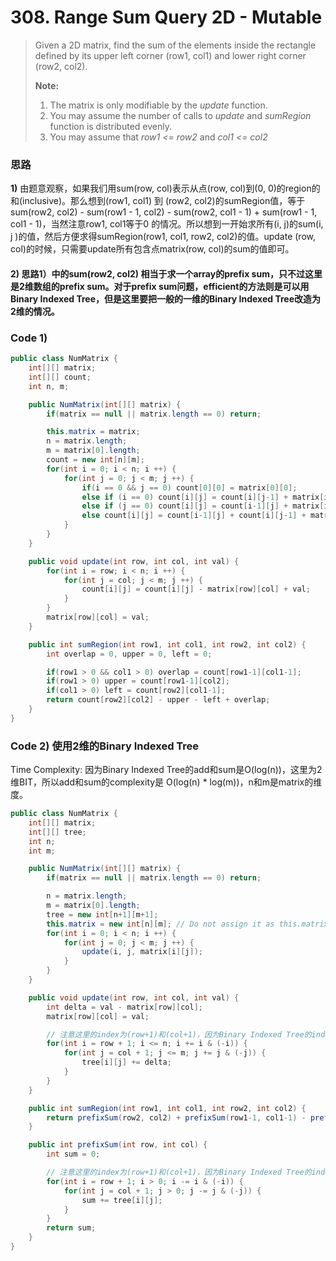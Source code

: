 # 308. Range Sum Query 2D - Mutable

> Given a 2D matrix, find the sum of the elements inside the rectangle defined by its upper left corner \(row1, col1\) and lower right corner \(row2, col2\).
>
> **Note:**
>
> 1. The matrix is only modifiable by the _update_ function.
> 2. You may assume the number of calls to _update_ and _sumRegion_ function is distributed evenly.
> 3. You may assume that _row1 &lt;= row2_ and _col1 &lt;= col2_

### 思路

**1\)** 由题意观察，如果我们用sum\(row, col\)表示从点\(row, col\)到\(0, 0\)的region的和\(inclusive\)。那么想到\(row1, col1\) 到 \(row2, col2\)的sumRegion值，等于sum\(row2, col2\) - sum\(row1 - 1, col2\) - sum\(row2, col1 - 1\) + sum\(row1 - 1, col1 - 1\)，当然注意row1, col1等于0 的情况。所以想到一开始求所有\(i, j\)的sum\(i, j \)的值，然后方便求得sumRegion\(row1, col1, row2, col2\)的值。update \(row, col\)的时候，只需要update所有包含点matrix\(row, col\)的sum的值即可。

#### **2\)** **思路1）中的sum\(row2, col2\) 相当于求一个array的prefix sum，只不过这里是2维数组的prefix sum。对于prefix sum问题，efficient的方法则是可以用Binary Indexed Tree，但是这里要把一般的一维的Binary Indexed Tree改造为2维的情况。**

### Code  1\)

```java
public class NumMatrix {
    int[][] matrix;
    int[][] count;
    int n, m;

    public NumMatrix(int[][] matrix) {
        if(matrix == null || matrix.length == 0) return;

        this.matrix = matrix;
        n = matrix.length;
        m = matrix[0].length;
        count = new int[n][m];
        for(int i = 0; i < n; i ++) {
            for(int j = 0; j < m; j ++) {
                if(i == 0 && j == 0) count[0][0] = matrix[0][0];
                else if (i == 0) count[i][j] = count[i][j-1] + matrix[i][j];
                else if (j == 0) count[i][j] = count[i-1][j] + matrix[i][j];
                else count[i][j] = count[i-1][j] + count[i][j-1] + matrix[i][j] - count[i-1][j-1];
            }
        }
    }

    public void update(int row, int col, int val) {
        for(int i = row; i < n; i ++) {
            for(int j = col; j < m; j ++) {
                count[i][j] = count[i][j] - matrix[row][col] + val;
            }
        }
        matrix[row][col] = val;
    }

    public int sumRegion(int row1, int col1, int row2, int col2) {
        int overlap = 0, upper = 0, left = 0;

        if(row1 > 0 && col1 > 0) overlap = count[row1-1][col1-1];
        if(row1 > 0) upper = count[row1-1][col2];
        if(col1 > 0) left = count[row2][col1-1];
        return count[row2][col2] - upper - left + overlap;
    }
}
```

### Code 2\)    使用2维的Binary Indexed Tree

Time Complexity: 因为Binary Indexed Tree的add和sum是O\(log\(n\)\)，这里为2维BIT，所以add和sum的complexity是              O\(log\(n\) \* log\(m\)\)，n和m是matrix的维度。

```java
public class NumMatrix {
    int[][] matrix;
    int[][] tree;
    int n;
    int m;

    public NumMatrix(int[][] matrix) {
        if(matrix == null || matrix.length == 0) return;

        n = matrix.length;
        m = matrix[0].length;
        tree = new int[n+1][m+1];
        this.matrix = new int[n][m]; // Do not assign it as this.matrix = matrix，只要initialize为0，然后update即可
        for(int i = 0; i < n; i ++) {
            for(int j = 0; j < m; j ++) {
                update(i, j, matrix[i][j]);
            }
        }
    }

    public void update(int row, int col, int val) {
        int delta = val - matrix[row][col];
        matrix[row][col] = val;

        // 注意这里的index为(row+1)和(col+1)，因为Binary Indexed Tree的index对应原array的index+1        
        for(int i = row + 1; i <= n; i += i & (-i)) {
            for(int j = col + 1; j <= m; j += j & (-j)) {
                tree[i][j] += delta;
            }
        }
    }

    public int sumRegion(int row1, int col1, int row2, int col2) {
        return prefixSum(row2, col2) + prefixSum(row1-1, col1-1) - prefixSum(row1-1, col2) - prefixSum(row2, col1-1);
    }

    public int prefixSum(int row, int col) {
        int sum = 0;

        // 注意这里的index为(row+1)和(col+1)，因为Binary Indexed Tree的index对应原array的index+1
        for(int i = row + 1; i > 0; i -= i & (-i)) {
            for(int j = col + 1; j > 0; j -= j & (-j)) {
                sum += tree[i][j];
            }
        }
        return sum;
    }
}
```



